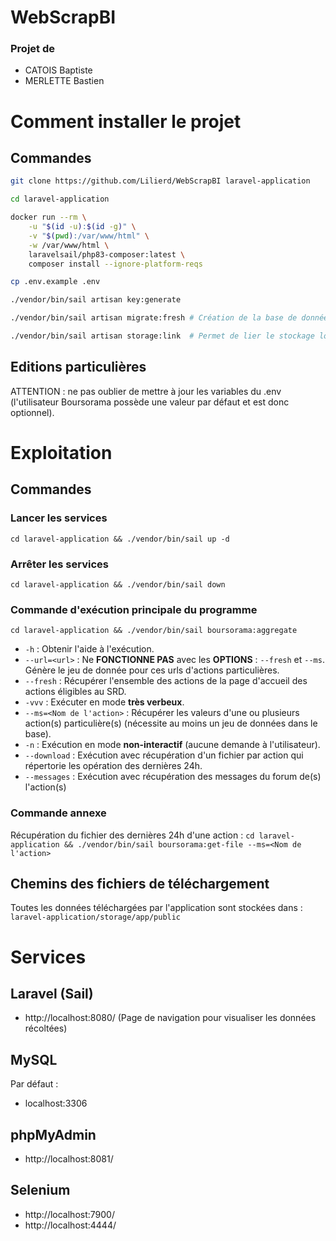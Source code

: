 # WebScrapBI
### Projet de
- CATOIS Baptiste
- MERLETTE Bastien

# Comment installer le projet
## Commandes
```bash
git clone https://github.com/Lilierd/WebScrapBI laravel-application

cd laravel-application

docker run --rm \
    -u "$(id -u):$(id -g)" \
    -v "$(pwd):/var/www/html" \
    -w /var/www/html \
    laravelsail/php83-composer:latest \
    composer install --ignore-platform-reqs

cp .env.example .env

./vendor/bin/sail artisan key:generate

./vendor/bin/sail artisan migrate:fresh # Création de la base de données (permet une réinitialisation également)

./vendor/bin/sail artisan storage:link  # Permet de lier le stockage local avec le stockage du docker.
```
## Editions particulières
ATTENTION : ne pas oublier de mettre à jour les variables du .env (l'utilisateur Boursorama possède une valeur par défaut et est donc optionnel).

# Exploitation
## Commandes
### Lancer les services
`cd laravel-application && ./vendor/bin/sail up -d`
### Arrêter les services
`cd laravel-application && ./vendor/bin/sail down`
### Commande d'exécution principale du programme
`cd laravel-application && ./vendor/bin/sail boursorama:aggregate`
- `-h` : Obtenir l'aide à l'exécution.
- `--url=<url>` : Ne **FONCTIONNE PAS** avec les **OPTIONS** : `--fresh` et `--ms`. Génère le jeu de donnée pour ces urls d'actions particulières.
- `--fresh` : Récupérer l'ensemble des actions de la page d'accueil des actions éligibles au SRD.
- `-vvv` : Exécuter en mode **très verbeux**.
- `--ms=<Nom de l'action>` : Récupérer les valeurs d'une ou plusieurs action(s) particulière(s) (nécessite au moins un jeu de données dans le base).
- `-n` : Exécution en mode **non-interactif** (aucune demande à l'utilisateur).
- `--download` : Exécution avec récupération d'un fichier par action qui répertorie les opération des dernières 24h.
- `--messages` : Exécution avec récupération des messages du forum de(s) l'action(s)
### Commande annexe
Récupération du fichier des dernières 24h d'une action :
`cd laravel-application && ./vendor/bin/sail boursorama:get-file --ms=<Nom de l'action>`
## Chemins des fichiers de téléchargement
Toutes les données téléchargées par l'application sont stockées dans :
`laravel-application/storage/app/public`

# Services
## Laravel (Sail)
- http://localhost:8080/ (Page de navigation pour visualiser les données récoltées)
## MySQL
Par défaut :
- localhost:3306
## phpMyAdmin
- http://localhost:8081/
## Selenium
- http://localhost:7900/
- http://localhost:4444/


